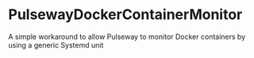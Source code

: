 # PulsewayDockerContainerMonitor
A simple workaround to allow Pulseway to monitor Docker containers by using a generic Systemd unit
